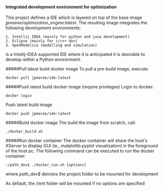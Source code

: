 #### Integrated development environment for optimization
This project defines a IDE which is layered on top of the base image *jpmaree/optimization_engine:latest*. The resulting
image integrates the following development environments:

    1. Intellij IDEA (mainly for python and java development)
    2. Eclipse (mainly for c/c++ dev)
    3. OpenModelica (modelling and simulation)
    
 
 is a Intellij-IDEA supported IDE where it is anticipated it is desirable to develop within a Python environment.

 #####Pull latest build docker image
 To pull a pre-build image, execute:
 
    docker pull jpmaree/ide:latest
 
 #####Push latest build docker image (require privileges)
 Login to docker:
 
    docker login
    
 Push latest build image
 
    docker push jpmaree/ide:latest 
 
 #####Build docker image
 The build the image from scratch, call:
 
    ./docker_build.sh
      
 #####Run docker container
  The docker container will share the host's XServer to display GUI (ie., matplotlib.pyplot visualization) in the 
  foreground of the host pc. The following command can be executed to run the docker container:
  
    :/path_dev$ ./docker_run.sh [options] 
    
  where *path_dev$* denotes the project folder to be mounted for development 
   
   
As default, the /mnt folder will be mounted if no options are specified 

 
